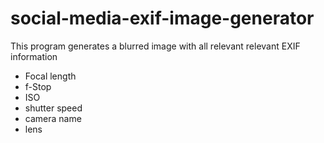 # social-media-exif-image-generator

This program generates a blurred image with all relevant relevant EXIF information 
- Focal length
- f-Stop
- ISO
- shutter speed 
- camera name 
- lens
